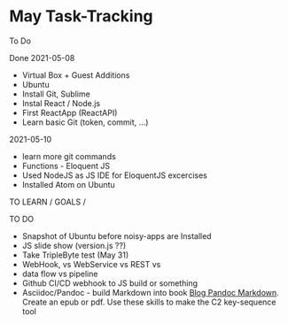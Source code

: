 # May Task-Tracking

To Do


Done
2021-05-08
- Virtual Box + Guest Additions
- Ubuntu
- Install Git, Sublime
- Instal React / Node.js
- First ReactApp (ReactAPI)
- Learn basic Git (token, commit, …)

2021-05-10
- learn more git commands
- Functions - Eloquent JS
- Used NodeJS as JS IDE for EloquentJS excercises
- Installed Atom on Ubuntu

TO LEARN / GOALS /


TO DO
- Snapshot of Ubuntu before noisy-apps are Installed
- JS slide show (version.js ??)
- Take TripleByte test (May 31)
- WebHook, vs WebService vs REST vs
- data flow vs pipeline
- Github CI/CD webhook to JS build or something
- Asciidoc/Pandoc - build Markdown into book [Blog Pandoc Markdown](https://medium.com/programmers-developers/building-books-with-markdown-using-pandoc-f0d19df7b2ca).  Create an epub or pdf.  Use these skills to make the C2 key-sequence tool
